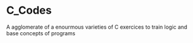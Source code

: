 # C_Codes

A agglomerate of a enourmous varieties of C exercices to train logic and base concepts of programs
